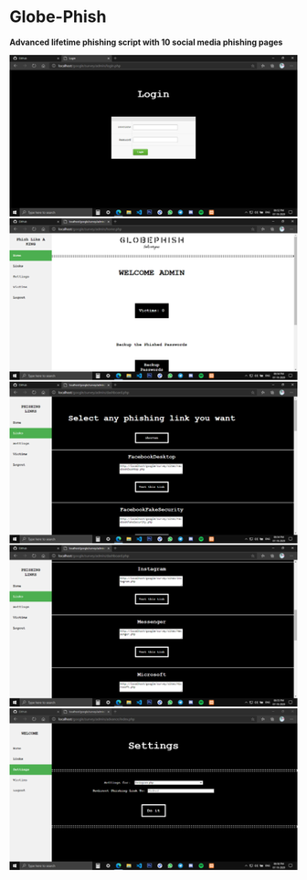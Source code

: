 # Globe-Phish
<b>Advanced lifetime phishing script  with 10 social media phishing pages</b>

<img src =/img/1.png>
<img src =/img/2.png>
<img src =/img/3.png>
<img src =/img/4.png>
<img src =/img/5.png>




